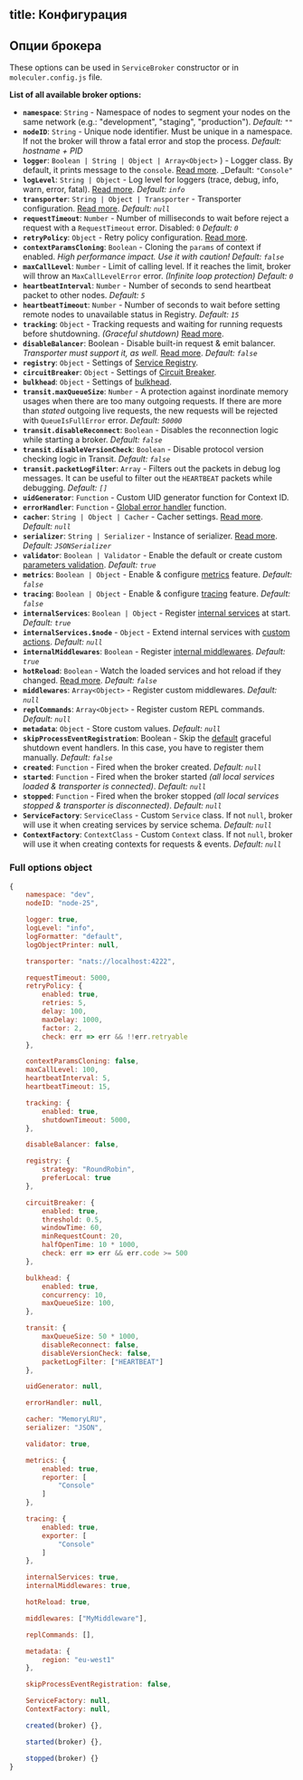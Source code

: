 title: Конфигурация
---
## Опции брокера
These options can be used in `ServiceBroker` constructor or in `moleculer.config.js` file.

**List of all available broker options:**

* **`namespace`**: `String` - Namespace of nodes to segment your nodes on the same network (e.g.: "development", "staging", "production"). _Default: `""`_
* **`nodeID`**: `String` - Unique node identifier. Must be unique in a namespace. If not the broker will throw a fatal error and stop the process. _Default: hostname + PID_
* **`logger`**: `Boolean | String | Object | Array<Object>`  ) - Logger class. By default, it prints message to the `console`. [Read more](logging.html). _Default: `"Console"`
* **`logLevel`**: `String | Object` - Log level for loggers (trace, debug, info, warn, error, fatal). [Read more](logging.html). _Default: `info`_
* **`transporter`**: `String | Object | Transporter` - Transporter configuration. [Read more](networking.html).  _Default: `null`_
* **`requestTimeout`**: `Number` - Number of milliseconds to wait before reject a request with a `RequestTimeout` error. Disabled: `0` _Default: `0`_
* **`retryPolicy`**: `Object` - Retry policy configuration. [Read more](fault-tolerance.html#Retry).
* **`contextParamsCloning`**: `Boolean` - Cloning the `params` of context if enabled. _High performance impact. Use it with caution!_ _Default: `false`_
* **`maxCallLevel`**: `Number` - Limit of calling level. If it reaches the limit, broker will throw an `MaxCallLevelError` error. _(Infinite loop protection)_ _Default: `0`_
* **`heartbeatInterval`**: `Number` - Number of seconds to send heartbeat packet to other nodes. _Default: `5`_
* **`heartbeatTimeout`**: `Number` - Number of seconds to wait before setting remote nodes to unavailable status in Registry. _Default: `15`_
* **`tracking`**: `Object` - Tracking requests and waiting for running requests before shutdowning. _(Graceful shutdown)_ [Read more](fault-tolerance.html).
* **`disableBalancer`**: Boolean - Disable built-in request & emit balancer. _Transporter must support it, as well._ [Read more](networking.html#Disabled-balancer). _Default: `false`_
* **`registry`**: `Object` - Settings of [Service Registry](registry.html).
* **`circuitBreaker`**: `Object` - Settings of [Circuit Breaker](fault-tolerance.html#Circuit-Breaker).
* **`bulkhead`**: `Object` - Settings of [bulkhead](fault-tolerance.html#Bulkhead).
* **`transit.maxQueueSize`**: `Number` - A protection against inordinate memory usages when there are too many outgoing requests. If there are more than _stated_ outgoing live requests, the new requests will be rejected with `QueueIsFullError` error. _Default: `50000`_
* **`transit.disableReconnect`**: `Boolean` - Disables the reconnection logic while starting a broker. _Default: `false`_
* **`transit.disableVersionCheck`**: `Boolean` - Disable protocol version checking logic in Transit. _Default: `false`_
* **`transit.packetLogFilter`**: `Array` - Filters out the packets in debug log messages. It can be useful to filter out the `HEARTBEAT` packets while debugging. _Default: `[]`_
* **`uidGenerator`**: `Function` - Custom UID generator function for Context ID.
* **`errorHandler`**: `Function` - [Global error handler](broker.html#Global-error-handler) function.
* **`cacher`**: `String | Object | Cacher` - Cacher settings. [Read more](caching.html). _Default: `null`_
* **`serializer`**: `String | Serializer` - Instance of serializer. [Read more](networking.html). _Default: `JSONSerializer`_
* **`validator`**: `Boolean | Validator` - Enable the default or create custom [parameters validation](validating.html). _Default: `true`_
* **`metrics`**: `Boolean | Object` - Enable & configure [metrics](metrics.html) feature. _Default: `false`_
* **`tracing`**: `Boolean | Object` - Enable & configure [tracing](tracing.html) feature. _Default: `false`_
* **`internalServices`**: `Boolean | Object` - Register [internal services](services.html#Internal-Services) at start. _Default: `true`_
* **`internalServices.$node`** - `Object` - Extend internal services with [custom actions](services.html#Extending). _Default: `null`_
* **`internalMiddlewares`**: `Boolean` - Register [internal middlewares](middlewares.html#Internal-middlewares). _Default: `true`_
* **`hotReload`**: `Boolean` - Watch the loaded services and hot reload if they changed. [Read more](services.html#Hot-Reloading-Services). _Default: `false`_
* **`middlewares`**: `Array<Object>` - Register custom middlewares. _Default: `null`_
* **`replCommands`**: `Array<Object>` - Register custom REPL commands. _Default: `null`_
* **`metadata`**: `Object` - Store custom values. _Default: `null`_
* **`skipProcessEventRegistration`**: Boolean - Skip the [default](https://github.com/moleculerjs/moleculer/blob/master/src/service-broker.js#L234) graceful shutdown event handlers. In this case, you have to register them manually. _Default: `false`_
* **`created`**: `Function` - Fired when the broker created. _Default: `null`_
* **`started`**: `Function` - Fired when the broker started _(all local services loaded & transporter is connected)_. _Default: `null`_
* **`stopped`**: `Function` - Fired when the broker stopped _(all local services stopped & transporter is disconnected)_. _Default: `null`_
* **`ServiceFactory`**: `ServiceClass` - Custom `Service` class. If not `null`, broker will use it when creating services by service schema. _Default: `null`_
* **`ContextFactory`**: `ContextClass` - Custom `Context` class. If not `null`, broker will use it when creating contexts for requests & events. _Default: `null`_

### Full options object
```js
{
    namespace: "dev",
    nodeID: "node-25",

    logger: true,
    logLevel: "info",
    logFormatter: "default",
    logObjectPrinter: null,

    transporter: "nats://localhost:4222",

    requestTimeout: 5000,
    retryPolicy: {
        enabled: true,
        retries: 5,
        delay: 100,
        maxDelay: 1000,
        factor: 2,
        check: err => err && !!err.retryable
    },

    contextParamsCloning: false,
    maxCallLevel: 100,
    heartbeatInterval: 5,
    heartbeatTimeout: 15,

    tracking: {
        enabled: true,
        shutdownTimeout: 5000,
    },

    disableBalancer: false,

    registry: {
        strategy: "RoundRobin",
        preferLocal: true
    },

    circuitBreaker: {
        enabled: true,
        threshold: 0.5,
        windowTime: 60,
        minRequestCount: 20,
        halfOpenTime: 10 * 1000,
        check: err => err && err.code >= 500
    },   

    bulkhead: {
        enabled: true,
        concurrency: 10,
        maxQueueSize: 100,
    },

    transit: {
        maxQueueSize: 50 * 1000,
        disableReconnect: false,
        disableVersionCheck: false,
        packetLogFilter: ["HEARTBEAT"]
    },

    uidGenerator: null,

    errorHandler: null,

    cacher: "MemoryLRU",
    serializer: "JSON",

    validator: true,

    metrics: {
        enabled: true,
        reporter: [
            "Console"
        ]
    },

    tracing: {
        enabled: true,
        exporter: [
            "Console"
        ]
    },

    internalServices: true,
    internalMiddlewares: true,

    hotReload: true,

    middlewares: ["MyMiddleware"],

    replCommands: [],

    metadata: {
        region: "eu-west1"
    },

    skipProcessEventRegistration: false,

    ServiceFactory: null,
    ContextFactory: null,

    created(broker) {},

    started(broker) {},

    stopped(broker) {}
}
```
